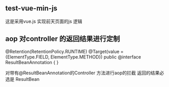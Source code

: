 ## test-vue-min-js
这是采用vue.js 实现前天页面的js 逻辑


## aop 对controller 的返回结果进行定制

@Retention(RetentionPolicy.RUNTIME)
@Target(value = {ElementType.FIELD, ElementType.METHOD})
public @interface ResultBeanAnnotation {
}


对带有@ResultBeanAnnotation的Controller 方法进行aop的拦截
返回的结果必选是 ResultBean<T>

